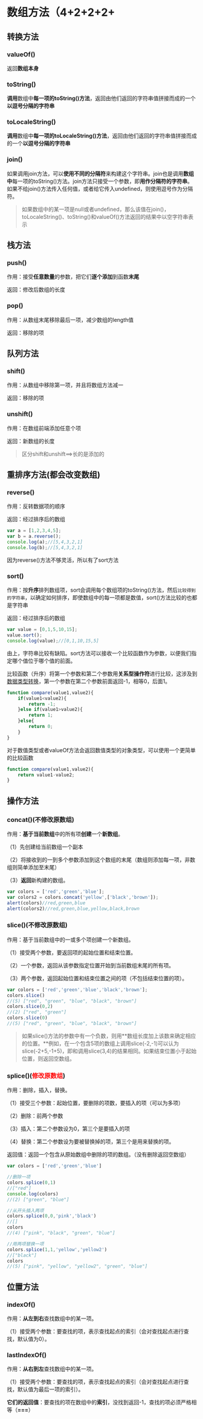 # 数组方法（4+2+2+2+

## 转换方法

### valueOf()

返回**数组本身**

### toString()

**调用**数组中**每一项的toString()方法**，返回由他们返回的字符串值拼接而成的一个**以逗号分隔的字符串**

### toLocaleString()

**调用**数组中**每一项的toLocaleString()方法**，返回由他们返回的字符串值拼接而成的一个**以逗号分隔的字符串**

### join()

如果调用join方法，可以**使用不同的分隔符**来构建这个字符串。join也是调用**数组中**每一项的toString()方法。join方法只接受一个参数，即**用作分隔符的字符串**。如果不给join()方法传入任何值，或者给它传入undefined，则使用逗号作为分隔符。

> 如果数组中的某一项是null或者undefined，那么该值在join()，toLocaleString()、toString()和valueOf()方法返回的结果中以空字符串表示

## 栈方法

### push()

作用：接受**任意数量**的参数，把它们**逐个添加**到函数**末尾**

返回：修改后数组的长度

### pop()

作用：从数组末尾移除最后一项，减少数组的length值

返回：移除的项

## 队列方法

### shift()

作用：从数组中移除第一项，并且将数组方法减一

返回：移除的项

### unshift()

作用：在数组前端添加任意个项

返回：新数组的长度

> 区分shift和unshift==>长的是添加的

## 重排序方法(都会改变数组)

### reverse()

作用：反转数据项的顺序

返回：经过排序后的数组

```js
var a = [1,2,3,4,5];
var b = a.reverse();
console.log(a);//[5,4,3,2,1]
console.log(b);//[5,4,3,2,1]
```

因为reverse()方法不够灵活，所以有了sort方法

### sort()

作用：按**升序**排列数组项，sort会调用每个数组项的toString()方法，然后`比较得到的字符串`，以确定如何排序，即使数组中的每一项都是数值，sort()方法比较的也都是字符串

返回：经过排序后的数组

```js
var value = [0,1,5,10,15];
value.sort();
console.log(value);//[0,1,10,15,5]
```

由上，字符串比较有缺陷。sort方法可以接收一个比较函数作为参数，以便我们指定哪个值位于哪个值的前面。

比较函数（升序）将第一个参数和第二个参数用**关系型操作符**进行比较，这涉及到[数据类型转换](https://github.com/glbb666/myNote/blob/master/review/js/%E6%95%B0%E6%8D%AE%E7%B1%BB%E5%9E%8B%E8%BD%AC%E6%8D%A2.md)，第一个参数在第二个参数前面返回-1，相等0，后面1。

```js
function compare(value1,value2){
	if(value1<value2){
		return -1;
	}else if(value1>value2){
		return 1;
	}else{
		return 0;
	}
}
```

对于数值类型或者valueOf方法会返回数值类型的对象类型，可以使用一个更简单的比较函数

```js
function compare(value1,value2){
	return value1-value2;
}
```

## 操作方法

### concat()(不修改原数组)

作用：**基于当前数组**中的所有项**创建**一个**新数组**。

（1）先创建给当前数组一个副本

（2）将接收到的一到多个参数添加到这个数组的末尾（数组则添加每一项，非数组则简单添加至末尾）

（3）**返回**新构建的数组。

```js
var colors = ['red','green','blue'];
var colors2 = colors.concat('yellow',['black','brown']);
alert(colors)//red,green,blue
alert(colors2)//red,green,blue,yellow,black,brown
```

### slice()(不修改原数组)

作用：基于当前数组中的一或多个项创建一个新数组。

（1）接受两个参数，要返回项的起始位置和结束位置。

（2）一个参数，返回从该参数指定位置开始到当前数组末尾的所有项。

（3）两个参数，返回起始位置和结束位置之间的项（不包括结束位置的项）。

```js
var colors = ['red','green','blue','black','brown'];
colors.slice()
//(5) ["red", "green", "blue", "black", "brown"]
colors.slice(0,2)
//(2) ["red", "green"]
colors.slice(0)
//(5) ["red", "green", "blue", "black", "brown"]
```

> 如果slice()方法的参数中有一个负数，则用**数组长度加上该数来确定相应的位置。**例如，在一个包含5项的数组上调用slice(-2,-1)可以认为slice(-2+5,-1+5)，即和调用slice(3,4)的结果相同。如果结束位置小于起始位置，则返回空数组。

### splice()(<font color="red">修改原数组</font>)

作用：删除，插入，替换。

（1）接受三个参数：起始位置，要删除的项数，要插入的项（可以为多项）

（2）删除：前两个参数

（3）插入：第二个参数设为0，第三个是要插入的项

（4）替换：第二个参数设为要被替换掉的项，第三个是用来替换的项。

返回值：返回一个包含从原始数组中删除的项的数组。（没有删除返回空数组）

```js
var colors = ['red','green','blue']

//删除一项
colors.splice(0,1)
//["red"]
console.log(colors)
//(2) ["green", "blue"]

//从开头插入两项
colors.splice(0,0,'pink','black')
//[]
colors
//(4) ["pink", "black", "green", "blue"]

//用两项替换一项
colors.splice(1,1,'yellow','yellow2')
//["black"]
colors
//(5) ["pink", "yellow", "yellow2", "green", "blue"]
```

## 位置方法

### indexOf()

作用：**从左到右**查找数组中的某一项。

（1）接受两个参数：要查找的项，表示查找起点的索引（会对查找起点进行查找，默认值为0）。

### lastIndexOf()

作用：**从右到左**查找数组中的某一项。

（1）接受两个参数：要查找的项，表示查找起点的索引（会对查找起点进行查找，默认值为最后一项的索引）。

**它们的返回值**：要查找的项在数组中的**索引**，没找到返回-1，查找的项必须严格相等（**===**）
